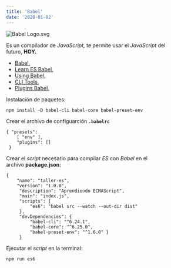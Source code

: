 ```yaml
---
title: 'Babel'
date: '2020-01-02'
---
```


![Babel Logo.svg](/img/babel.png)


Es un compilador de _JavaScript,_ te permite usar el _JavaScript_ del futuro, **HOY.**

- [Babel.](https://babeljs.io/)
- [Learn ES Babel.](https://babeljs.io/docs/en/learn)
- [Using Babel.](https://babeljs.io/en/setup/)
- [CLI Tools.](https://babeljs.io/docs/en/babel-cli/)
- [Plugins Babel.](https://babeljs.io/docs/en/plugins/)

Instalación de paquetes:

    npm install -D babel-cli babel-core babel-preset-env

Crear el archivo de configuarción **`.babelrc`**

    { "presets": 
        [ "env" ], 
        "plugins": []
     }

Crear el _script_ necesario para compilar _ES_ con _Babel_ en el archivo **package.json**:

    { 
        "name": "taller-es", 
        "version": "1.0.0",
         "description": "Aprendiendo ECMAScript", 
         "main": "index.js", 
         "scripts": { 
             "es6": "babel src --watch --out-dir dist" 
         }, 
         "devDependencies": { 
             "babel-cli": "^6.24.1", 
             "babel-core": "^6.25.0", 
             "babel-preset-env": "^1.6.0" } 
         }

Ejecutar el _script_ en la terminal:

    npm run es6

